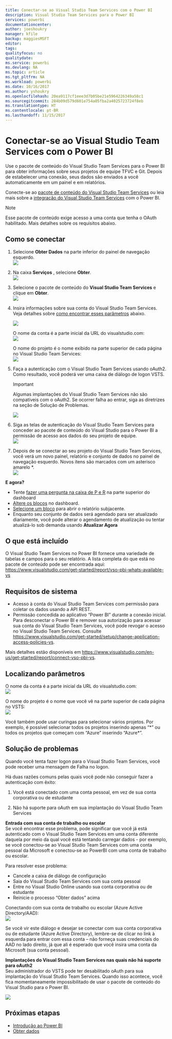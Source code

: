 ```yaml
---
title: Conectar-se ao Visual Studio Team Services com o Power BI
description: Visual Studio Team Services para o Power BI
services: powerbi
documentationcenter: 
author: joeshoukry
manager: kfile
backup: maggiesMSFT
editor: 
tags: 
qualityfocus: no
qualitydate: 
ms.service: powerbi
ms.devlang: NA
ms.topic: article
ms.tgt_pltfrm: NA
ms.workload: powerbi
ms.date: 10/16/2017
ms.author: yshoukry
ms.openlocfilehash: 20ea9117cf1eee3d7b05be21e5964226349a58c1
ms.sourcegitcommit: 284b09d579d601e754a05fba2a4025723724f8eb
ms.translationtype: HT
ms.contentlocale: pt-BR
ms.lasthandoff: 11/15/2017
---
```

# <a name="connect-to-visual-studio-team-services-with-power-bi"></a>Conectar-se ao Visual Studio Team Services com o Power BI
Use o pacote de conteúdo do Visual Studio Team Services para o Power BI para obter informações sobre seus projetos de equipe TFVC e Git. Depois de estabelecer uma conexão, seus dados são enviados a você automaticamente em um painel e em relatórios. 

Conecte-se ao [pacote de conteúdo do Visual Studio Team Services](https://app.powerbi.com/getdata/services/visual-studio-online) ou leia mais sobre a [integração do Visual Studio Team Services](https://powerbi.microsoft.com/integrations/visual_studio_online) com o Power BI.

>[!NOTE]
>Esse pacote de conteúdo exige acesso a uma conta que tenha o OAuth habilitado. Mais detalhes sobre os requisitos abaixo.

## <a name="how-to-connect"></a>Como se conectar
1. Selecione **Obter Dados** na parte inferior do painel de navegação esquerdo.  
   ![](media/service-connect-to-visual-studio/pbi_getdata.png) 
2. Na caixa **Serviços** , selecione **Obter**.  
   ![](media/service-connect-to-visual-studio/pbi_getservices.png) 
3. Selecione o pacote de conteúdo do **Visual Studio Team Services** e clique em **Obter**.     
   ![](media/service-connect-to-visual-studio/vsts.png)
4. Insira informações sobre sua conta do Visual Studio Team Services. Veja detalhes sobre [como encontrar esses parâmetros](#FindingParams) abaixo.
   
   ![](media/service-connect-to-visual-studio/pbi_vsosignin.png)
   
   O nome da conta é a parte inicial da URL do visualstudio.com:    
   ![](media/service-connect-to-visual-studio/urlimage.png)
   
   O nome do projeto é o nome exibido na parte superior de cada página no Visual Studio Team Services:  
   ![](media/service-connect-to-visual-studio/projectimage.png)
5. Faça a autenticação com o Visual Studio Team Services usando oAuth2. Como resultado, você poderá ver uma caixa de diálogo de logon VSTS. 
   
   > [!IMPORTANT]
   > Algumas implantações do Visual Studio Team Services não são compatíveis com o oAuth2.  Se ocorrer falha ao entrar, siga as diretrizes na seção de Solução de Problemas.
   > 
   > 
   
   ![](media/service-connect-to-visual-studio/pbi_vsosignin2.png)
6. Siga as telas de autenticação do Visual Studio Team Services para conceder ao pacote de conteúdo do Visual Studio para o Power BI a permissão de acesso aos dados do seu projeto de equipe.   
   ![](media/service-connect-to-visual-studio/vsoauthorizeapp450.png)
7. Depois de se conectar ao seu projeto do Visual Studio Team Services, você verá um novo painel, relatório e conjunto de dados no painel de navegação esquerdo. Novos itens são marcados com um asterisco amarelo \*.  
   ![](media/service-connect-to-visual-studio/visualstudioonline800px.png) 

**E agora?**

* Tente [fazer uma pergunta na caixa de P e R](service-q-and-a.md) na parte superior do dashboard
* [Altere os blocos](service-dashboard-edit-tile.md) no dashboard.
* [Selecione um bloco](service-dashboard-tiles.md) para abrir o relatório subjacente.
* Enquanto seu conjunto de dados será agendado para ser atualizado diariamente, você pode alterar o agendamento de atualização ou tentar atualizá-lo sob demanda usando **Atualizar Agora**

## <a name="whats-included"></a>O que está incluído
O Visual Studio Team Services no Power BI fornece uma variedade de tabelas e campos para o seu relatório. A lista completa do que está no pacote de conteúdo pode ser encontrada aqui:  <https://www.visualstudio.com/get-started/report/vso-pbi-whats-available-vs>

## <a name="system-requirements"></a>Requisitos de sistema
* Acesso à conta do Visual Studio Team Services com permissão para coletar os dados usando a API REST.  
* Permissão concedida ao aplicativo “Power BI” durante a conexão inicial. Para desconectar o Power BI e remover sua autorização para acessar sua conta do Visual Studio Team Services, você pode revogar o acesso no Visual Studio Team Services. Consulte <https://www.visualstudio.com/get-started/setup/change-application-access-policies-vs>.  

Mais detalhes estão disponíveis em <https://www.visualstudio.com/en-us/get-started/report/connect-vso-pbi-vs>.

<a name="FindingParams"></a>

## <a name="finding-parameters"></a>Localizando parâmetros
O nome da conta é a parte inicial da URL do visualstudio.com:    
    ![](media/service-connect-to-visual-studio/urlimage.png)

O nome do projeto é o nome que você vê na parte superior de cada página no VSTS:  
    ![](media/service-connect-to-visual-studio/projectimage.png)

Você também pode usar curingas para selecionar vários projetos. Por exemplo, é possível selecionar todos os projetos inserindo apenas “\*” ou todos os projetos que começam com “Azure” inserindo “Azure\*”.

## <a name="troubleshooting"></a>Solução de problemas
Quando você tenta fazer logon para o Visual Studio Team Services, você pode receber uma mensagem de Falha no logon.

Há duas razões comuns pelas quais você pode não conseguir fazer a autenticação com êxito:

1) Você está conectado com uma conta pessoal, em vez de sua conta corporativa ou de estudante  

2) Não há suporte para oAuth em sua implantação do Visual Studio Team Services 

**Entrada com sua conta de trabalho ou escolar**  
Se você encontrar esse problema, pode significar que você já está autenticado com o Visual Studio Team Services em uma conta diferente daquela por meio da qual você está tentando carregar dados - por exemplo, se você conectou-se ao Visual Studio Team Services com uma conta pessoal da Microsoft e conectou-se ao PowerBI com uma conta de trabalho ou escolar.

Para resolver esse problema:  

* Cancele a caixa de diálogo de configuração  
* Saia do Visual Studio Team Services com sua conta pessoal  
* Entre no Visual Studio Online usando sua conta corporativa ou de estudante  
* Reinicie o processo “Obter dados” acima 

Conectando com sua conta de trabalho ou escolar (Azure Active Directory/AAD):  
    ![](media/service-connect-to-visual-studio/vsologinscreen.png)

Se você vir este diálogo e desejar se conectar com sua conta corporativa ou de estudante (Azure Active Directory), lembre-se de clicar no link à esquerda para entrar com essa conta – não forneça suas credenciais do AAD no lado direito, já que ali é esperado que você insira uma conta da Microsoft (sua conta pessoal).

**Implantações do Visual Studio Team Services nas quais não há suporte para oAuth2**  
Seu administrador do VSTS pode ter desabilitado oAuth para sua implantação do Visual Studio Team Services.  Quando isso acontece, você fica momentaneamente impossibilitado de usar o pacote de conteúdo do Visual Studio para o Power BI. 

![](media/service-connect-to-visual-studio/oauth.png)

## <a name="next-steps"></a>Próximas etapas
* [Introdução ao Power BI](service-get-started.md)
* [Obter dados](service-get-data.md)

